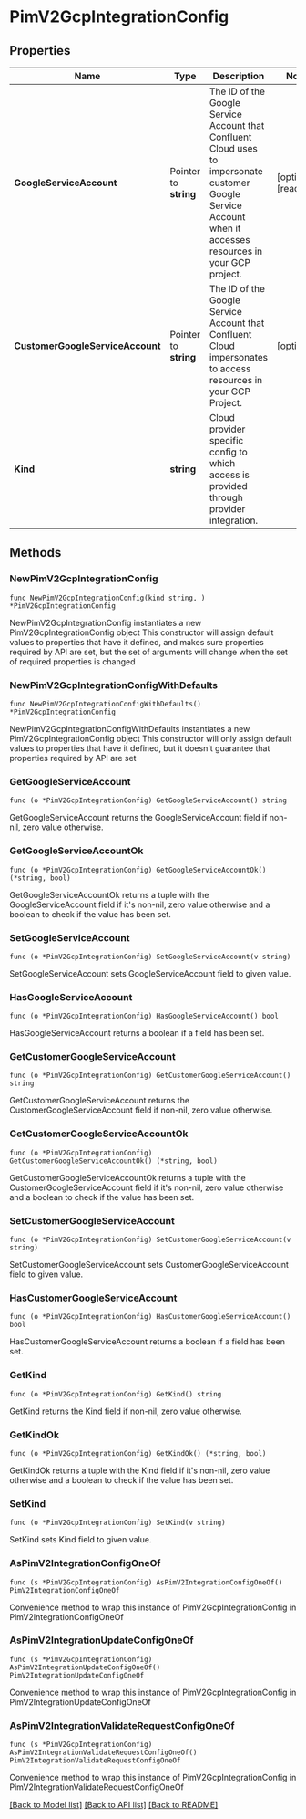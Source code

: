 # PimV2GcpIntegrationConfig

## Properties

Name | Type | Description | Notes
------------ | ------------- | ------------- | -------------
**GoogleServiceAccount** | Pointer to **string** | The ID of the Google Service Account that Confluent Cloud uses to impersonate customer Google Service Account when it accesses resources in your GCP project.  | [optional] [readonly] 
**CustomerGoogleServiceAccount** | Pointer to **string** | The ID of the Google Service Account that Confluent Cloud impersonates to access resources in your GCP Project.  | [optional] 
**Kind** | **string** | Cloud provider specific config to which access is provided through provider integration. | 

## Methods

### NewPimV2GcpIntegrationConfig

`func NewPimV2GcpIntegrationConfig(kind string, ) *PimV2GcpIntegrationConfig`

NewPimV2GcpIntegrationConfig instantiates a new PimV2GcpIntegrationConfig object
This constructor will assign default values to properties that have it defined,
and makes sure properties required by API are set, but the set of arguments
will change when the set of required properties is changed

### NewPimV2GcpIntegrationConfigWithDefaults

`func NewPimV2GcpIntegrationConfigWithDefaults() *PimV2GcpIntegrationConfig`

NewPimV2GcpIntegrationConfigWithDefaults instantiates a new PimV2GcpIntegrationConfig object
This constructor will only assign default values to properties that have it defined,
but it doesn't guarantee that properties required by API are set

### GetGoogleServiceAccount

`func (o *PimV2GcpIntegrationConfig) GetGoogleServiceAccount() string`

GetGoogleServiceAccount returns the GoogleServiceAccount field if non-nil, zero value otherwise.

### GetGoogleServiceAccountOk

`func (o *PimV2GcpIntegrationConfig) GetGoogleServiceAccountOk() (*string, bool)`

GetGoogleServiceAccountOk returns a tuple with the GoogleServiceAccount field if it's non-nil, zero value otherwise
and a boolean to check if the value has been set.

### SetGoogleServiceAccount

`func (o *PimV2GcpIntegrationConfig) SetGoogleServiceAccount(v string)`

SetGoogleServiceAccount sets GoogleServiceAccount field to given value.

### HasGoogleServiceAccount

`func (o *PimV2GcpIntegrationConfig) HasGoogleServiceAccount() bool`

HasGoogleServiceAccount returns a boolean if a field has been set.

### GetCustomerGoogleServiceAccount

`func (o *PimV2GcpIntegrationConfig) GetCustomerGoogleServiceAccount() string`

GetCustomerGoogleServiceAccount returns the CustomerGoogleServiceAccount field if non-nil, zero value otherwise.

### GetCustomerGoogleServiceAccountOk

`func (o *PimV2GcpIntegrationConfig) GetCustomerGoogleServiceAccountOk() (*string, bool)`

GetCustomerGoogleServiceAccountOk returns a tuple with the CustomerGoogleServiceAccount field if it's non-nil, zero value otherwise
and a boolean to check if the value has been set.

### SetCustomerGoogleServiceAccount

`func (o *PimV2GcpIntegrationConfig) SetCustomerGoogleServiceAccount(v string)`

SetCustomerGoogleServiceAccount sets CustomerGoogleServiceAccount field to given value.

### HasCustomerGoogleServiceAccount

`func (o *PimV2GcpIntegrationConfig) HasCustomerGoogleServiceAccount() bool`

HasCustomerGoogleServiceAccount returns a boolean if a field has been set.

### GetKind

`func (o *PimV2GcpIntegrationConfig) GetKind() string`

GetKind returns the Kind field if non-nil, zero value otherwise.

### GetKindOk

`func (o *PimV2GcpIntegrationConfig) GetKindOk() (*string, bool)`

GetKindOk returns a tuple with the Kind field if it's non-nil, zero value otherwise
and a boolean to check if the value has been set.

### SetKind

`func (o *PimV2GcpIntegrationConfig) SetKind(v string)`

SetKind sets Kind field to given value.



### AsPimV2IntegrationConfigOneOf

`func (s *PimV2GcpIntegrationConfig) AsPimV2IntegrationConfigOneOf() PimV2IntegrationConfigOneOf`

Convenience method to wrap this instance of PimV2GcpIntegrationConfig in PimV2IntegrationConfigOneOf

### AsPimV2IntegrationUpdateConfigOneOf

`func (s *PimV2GcpIntegrationConfig) AsPimV2IntegrationUpdateConfigOneOf() PimV2IntegrationUpdateConfigOneOf`

Convenience method to wrap this instance of PimV2GcpIntegrationConfig in PimV2IntegrationUpdateConfigOneOf

### AsPimV2IntegrationValidateRequestConfigOneOf

`func (s *PimV2GcpIntegrationConfig) AsPimV2IntegrationValidateRequestConfigOneOf() PimV2IntegrationValidateRequestConfigOneOf`

Convenience method to wrap this instance of PimV2GcpIntegrationConfig in PimV2IntegrationValidateRequestConfigOneOf

[[Back to Model list]](../README.md#documentation-for-models) [[Back to API list]](../README.md#documentation-for-api-endpoints) [[Back to README]](../README.md)


